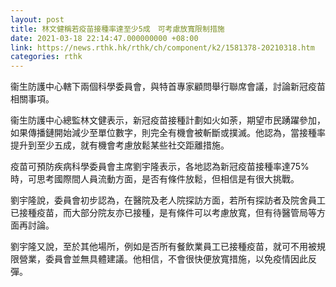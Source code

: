 ```yaml
---
layout: post
title: 林文健稱若疫苗接種率達至少5成　可考慮放寬限制措施
date: 2021-03-18 22:14:47.000000000 +08:00
link: https://news.rthk.hk/rthk/ch/component/k2/1581378-20210318.htm
categories: rthk
---
```


衞生防護中心轄下兩個科學委員會，與特首專家顧問舉行聯席會議，討論新冠疫苗相關事項。

衞生防護中心總監林文健表示，新冠疫苗接種計劃如火如荼，期望市民踴躍參加，如果傳播鏈開始減少至單位數字，則完全有機會被斬斷或撲滅。他認為，當接種率提升到至少五成，就有機會考慮放鬆某些社交距離措施。

疫苗可預防疾病科學委員會主席劉宇隆表示，各地認為新冠疫苗接種率達75%時，可思考國際間人員流動方面，是否有條件放鬆，但相信是有很大挑戰。

劉宇隆說，委員會初步認為，在醫院及老人院探訪方面，若所有探訪者及院舍員工已接種疫苗，而大部分院友亦已接種，是有條件可以考慮放寬，但有待醫管局等方面再討論。

劉宇隆又說，至於其他場所，例如是否所有餐飲業員工已接種疫苗，就可不用被規限營業，委員會並無具體建議。他相信，不會很快便放寬措施，以免疫情因此反彈。
